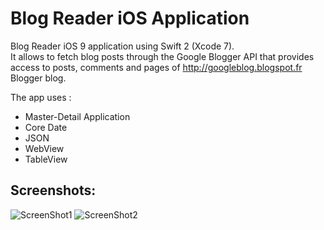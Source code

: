 # Blog Reader iOS Application  
  
Blog Reader iOS 9 application using Swift 2 (Xcode 7).  
It allows to fetch blog posts through the Google Blogger API that provides access to posts, comments and pages of http://googleblog.blogspot.fr Blogger blog.  

The app uses :
- Master-Detail Application
- Core Date
- JSON
- WebView
- TableView
  
## Screenshots:
  
![ScreenShot1](https://raw.github.com/RedFish/Blog-Reader/master/Screenshots/Screenshot_1.png)
![ScreenShot2](https://raw.github.com/RedFish/Blog-Reader/master/Screenshots/Screenshot_2.png)
